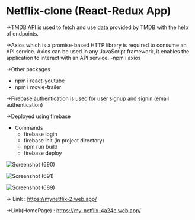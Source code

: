 # Netflix-clone (React-Redux App)

->TMDB API is used to fetch and use data provided by TMDB with the help of endpoints.

->Axios which is a promise-based HTTP library is required to consume an API service. Axios can be used in any JavaScript framework, it enables the application to interact with an API service. 
  -npm i axios

->Other packages 
  - npm i react-youtube
  - npm i movie-trailer
 
->Firebase authentication is used for user signup and signin (email authentication)

->Deployed using firebase
- Commands
  - firebase login
  - firebase init (in project directory)
  - npm run build
  - firebase deploy


![Screenshot (690)](https://github.com/Harmandeep-Kaur123/Netflix-clone/assets/88094348/6df7b00c-5528-44d6-bdd9-bc6f743c7986)

![Screenshot (691)](https://github.com/Harmandeep-Kaur123/Netflix-clone/assets/88094348/d75f904e-9924-4525-b40f-a4a8e9b4fb16)

![Screenshot (689)](https://github.com/Harmandeep-Kaur123/Netflix-clone/assets/88094348/8356cd8b-b71f-4d7c-a90c-048a47347575)

-> Link : https://mynetflix-2.web.app/

->Link(HomePage) : https://my-netflix-4a24c.web.app/

